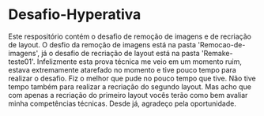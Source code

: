 # Desafio-Hyperativa

Este respositório contém o desafio de remoção de imagens e de recriação de layout. O desfio da remoção de imagens está na pasta 'Remocao-de-imagens', já o desafio de recriação de layout está na pasta 'Remake-teste01'. Infelizmente esta prova técnica me veio em um momento ruim, estava extremamente atarefado no momento e tive pouco tempo para realizar o desafio. Fiz o melhor que pude no pouco tempo que tive. Não tive tempo também para realizar a recriação do segundo layout. Mas acho que com apenas a recriação do primeiro layout vocês terão como bem avaliar minha competências técnicas. Desde já, agradeço pela oportunidade.
